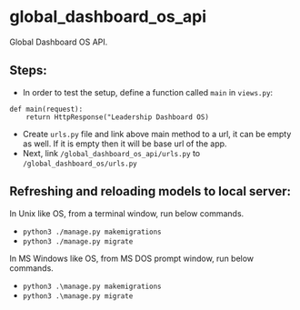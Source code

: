 # global_dashboard_os_api
Global Dashboard OS API.

Steps:
------

* In order to test the setup, define a function called `main` in `views.py`:
```
def main(request):
    return HttpResponse("Leadership Dashboard OS)
```

* Create `urls.py` file and link above main method to a url, it can be empty as well. If it is empty then it will be base url of the app.
* Next, link `/global_dashboard_os_api/urls.py` to `/global_dashboard_os/urls.py`


Refreshing and reloading models to local server:
------------------------------------------------
In Unix like OS, from a terminal window, run below commands. 
* `python3 ./manage.py makemigrations`
* `python3 ./manage.py migrate`
  
In MS Windows like OS, from MS DOS prompt window, run below commands.
* `python3 .\manage.py makemigrations`
* `python3 .\manage.py migrate`
